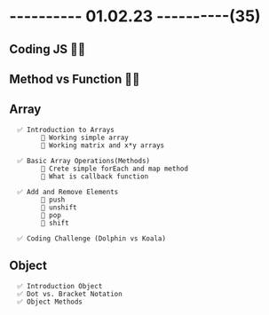 # ---------- 01.02.23 ----------(35)

## Coding JS 👍🏻

## Method vs Function 👍🏻

## Array

      ✅ Introduction to Arrays
            🔷 Working simple array
            🔷 Working matrix and x*y arrays

      ✅ Basic Array Operations(Methods)
            🔷 Crete simple forEach and map method
            🔷 What is callback function

      ✅ Add and Remove Elements
            🔷 push
            🔷 unshift
            🔷 pop
            🔷 shift

      ✅ Coding Challenge (Dolphin vs Koala)

## Object

      ✅ Introduction Object
      ✅ Dot vs. Bracket Notation
      ✅ Object Methods

